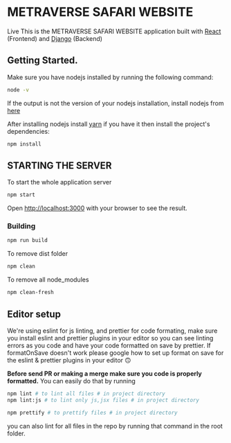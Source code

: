 # METRAVERSE SAFARI WEBSITE

Live 
This is the METRAVERSE SAFARI WEBSITE application built with [React](https://reactjs.org/) (Frontend) and  [Django](https://www.djangoproject.com/) (Backend)

## Getting Started.

Make sure you have nodejs installed by running the following command:

```bash
node -v
```

If the output is not the version of your nodejs installation, install nodejs from [here](https://nodejs.org/en/download/)

After installing nodejs install [yarn](https://www.npmjs.com/package/yarn)
if you have it then install the project's dependencies:

```bash
npm install
```

## STARTING THE SERVER

To start the whole application server

```bash
npm start
```

Open [http://localhost:3000](http://localhost:3000) with your browser to see the result.

### **Building**

```bash
npm run build
```

To remove dist folder

```bash
npm clean
```

To remove all node_modules

```bash
npm clean-fresh
```

## Editor setup

We're using eslint for js linting, and prettier for code formating, make sure you install eslint and prettier plugins in your editor so you can
see linting errors as you code and have your code formatted on save by prettier. If formatOnSave doesn't work please google how to set up
format on save for the eslint & prettier plugins in your editor 🙃

**Before send PR or making a merge make sure you code is properly formatted.** You can easily do that by running

```bash
npm lint # to lint all files # in project directory
npm lint:js # to lint only js,jsx files # in project directory

npm prettify # to prettify files # in project directory
```

you can also lint for all files in the repo by running that command in the root folder.
